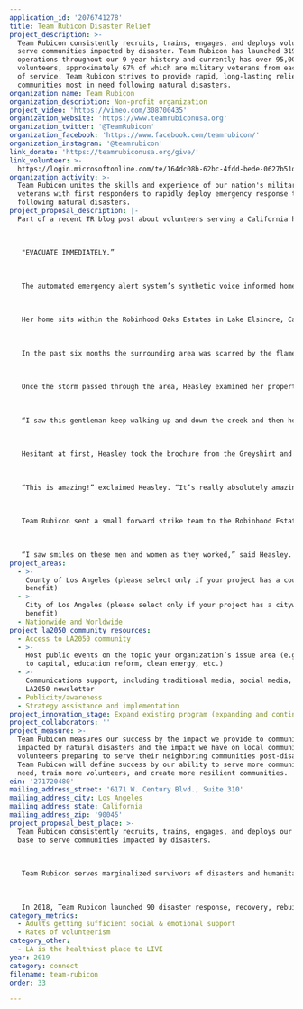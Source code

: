 ```yaml
---
application_id: '2076741278'
title: Team Rubicon Disaster Relief
project_description: >-
  Team Rubicon consistently recruits, trains, engages, and deploys volunteers to
  serve communities impacted by disaster. Team Rubicon has launched 319
  operations throughout our 9 year history and currently has over 95,000
  volunteers, approximately 67% of which are military veterans from each branch
  of service. Team Rubicon strives to provide rapid, long-lasting relief to
  communities most in need following natural disasters.
organization_name: Team Rubicon
organization_description: Non-profit organization
project_video: 'https://vimeo.com/308700435'
organization_website: 'https://www.teamrubiconusa.org'
organization_twitter: '@TeamRubicon'
organization_facebook: 'https://www.facebook.com/teamrubicon/'
organization_instagram: '@teamrubicon'
link_donate: 'https://teamrubiconusa.org/give/'
link_volunteer: >-
  https://login.microsoftonline.com/te/164dc08b-62bc-4fdd-bede-0627b51d39ed/b2c_1a_signup_signin/oauth2/v2.0/authorize?client_id=14770fce-6240-411e-9382-d77ee9fb67f4&redirect_uri=https%3A%2F%2Frollcall.teamrubiconusa.org%2Fsignin-TeamRubiconB2C&response_mode=form_post&response_type=code%20id_token&scope=openid&state=OpenIdConnect.AuthenticationProperties%3DnRDXlSVyLT7QjczfqJEWTk105Akk9cqHBaJPrnob5u6yPnMlSKzWjgELlkQwNZvx5CpmpliBHCWSpZVUOidThYoBDHbqqZfukRq9E54EmRGt-csMiLGbtBv7HPP_64Ztd07XBzrTCT9pLOSQbiSFy6_ux0tAvyyA-3sU64K424KSj8XRjNOAFjFywrN21KLGPd9zreKx3Nqp5f_3yjcRsQuCz1dwURYUokGiseQCWSkMDRR1hIKnuqfE7eaFHnPRl-3B4g51tgL-DFXkveM0J3njclBbtY30BW0saGCOf0-3gxPWpX96KHsXS81JYafk4lKHs619OGu3nU685xdd1GU6dw-1uLh0F9_oOKKx-VCaveHgGZBYxrBB6KYuiJCcCVUqANBi0ib4jHOnLs6K5Z-nTnmJolelgKVVQ2fhZxeUlx-tWTI7SKPPQyPDO1kJ&nonce=636891530269752422.ODI1YmM5ZjItMjM5Yy00ODQyLWI2MzgtZTJhNzk2MDE4OTgxNTE3YjdlNDMtMjNhMi00Y2M3LTkzN2MtZTM3YzA0ZjJlNjIy
organization_activity: >-
  Team Rubicon unites the skills and experience of our nation's military
  veterans with first responders to rapidly deploy emergency response teams
  following natural disasters.
project_proposal_description: |-
  Part of a recent TR blog post about volunteers serving a California homeowner:
   
   
   
   "EVACUATE IMMEDIATELY.”
   
   
   
   The automated emergency alert system’s synthetic voice informed homeowner Joan Heasley to find shelter elsewhere until the heavy storm had passed. […]
   
   
   
   Her home sits within the Robinhood Oaks Estates in Lake Elsinore, California, where, as of late, different disasters have threatened her quaint neighborhood.
   
   
   
   In the past six months the surrounding area was scarred by the flames of the Holy Jim Fire, followed by flash floods that ravaged the charred landscape, and then a heavy storm that triggered a torrent of mud and debris. While many may have packed their precious belongings and left for higher ground, Heasley opted to stay in her home. […]
   
   
   
   Once the storm passed through the area, Heasley examined her property and noticed that two drainage pipes nearby were completely dammed with muck. The pipes divert the creek from flowing into the streets and into homes; leaving it clogged would lead to potential hazards from the next rainstorms, causing severe damage to the Robinhood Estates neighborhood. […]
   
   
   
   “I saw this gentleman keep walking up and down the creek and then he saw me,” she recalls. “I heard him say, ‘we are going to come and help you!'”
   
   
   
   Hesitant at first, Heasley took the brochure from the Greyshirt and saw the name Team Rubicon on it.
   
   
   
   “This is amazing!” exclaimed Heasley. “It’s really absolutely amazing because up until now I tried my hardest I could [to clean up] and spent thousands of dollars that I couldn’t afford.”
   
   
   
   Team Rubicon sent a small forward strike team to the Robinhood Estate neighborhood ahead of the Operation Wind Rider start date. Their purpose was to make ready the area for the soon arriving heavy equipment and to clear out the two drainage pipes. Heasley watched as the 11 Greyshirts with shovels and sleds manually moved dirt and rock out of the two 32-foot-long drainage pipes.
   
   
   
   “I saw smiles on these men and women as they worked,” said Heasley. “I’m just totally amazed! It makes me feel that deep in [Team Rubicon] that there is a good core of values.”
project_areas:
  - >-
    County of Los Angeles (please select only if your project has a countywide
    benefit)
  - >-
    City of Los Angeles (please select only if your project has a citywide
    benefit)
  - Nationwide and Worldwide
project_la2050_community_resources:
  - Access to LA2050 community
  - >-
    Host public events on the topic your organization’s issue area (e.g. access
    to capital, education reform, clean energy, etc.) 
  - >-
    Communications support, including traditional media, social media, and
    LA2050 newsletter
  - Publicity/awareness
  - Strategy assistance and implementation
project_innovation_stage: Expand existing program (expanding and continuing ongoing successful projects)
project_collaborators: ''
project_measure: >-
  Team Rubicon measures our success by the impact we provide to communities
  impacted by natural disasters and the impact we have on local communities and
  volunteers preparing to serve their neighboring communities post-disaster.
  Team Rubicon will define success by our ability to serve more communities in
  need, train more volunteers, and create more resilient communities.
ein: '271720480'
mailing_address_street: '6171 W. Century Blvd., Suite 310'
mailing_address_city: Los Angeles
mailing_address_state: California
mailing_address_zip: '90045'
project_proposal_best_place: >-
  Team Rubicon consistently recruits, trains, engages, and deploys our volunteer
  base to serve communities impacted by disasters. 
   
   
   
   Team Rubicon serves marginalized survivors of disasters and humanitarian crises. This primarily consists of households living in low-income or distressed communities. In many cases, these communities lack the tax-base to provide professional, community-based disaster services, or whose needs are overshadowed by large metropolitan areas that were impacted by the same disaster. These households are disproportionately impacted by disasters, lack the personal or community-based resources to fend for themselves, and cannot agitate for government support as effectively as their affluent neighbors. Simultaneously, through offering the opportunity for continued service, Team Rubicon provides our veteran volunteers the chance to rediscover their sense of purpose, identity, and community, aiding a healthy transition back to civilian life. 
   
   
   
   In 2018, Team Rubicon launched 90 disaster response, recovery, rebuild, and mitigation operations. This year, Team Rubicon strives to launch 120 operations, most of which will be in response to smaller disasters that don't receive as much media attention yet devastate communities.
category_metrics:
  - Adults getting sufficient social & emotional support
  - Rates of volunteerism
category_other:
  - LA is the healthiest place to LIVE
year: 2019
category: connect
filename: team-rubicon
order: 33

---
```

